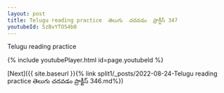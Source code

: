 ```yaml
---
layout: post
title: Telugu reading practice  తెలుగు  చదవడం  ప్రాక్టీస్ 347
youtubeId: 5zBvYTO54b0
---
```

 
 
Telugu reading practice
 
 
 
 
 


{% include youtubePlayer.html id=page.youtubeId %}
 
[Next]({{ site.baseurl }}{% link  split1/_posts/2022-08-24-Telugu reading practice  తెలుగు  చదవడం  ప్రాక్టీస్ 346.md%})
 
